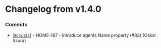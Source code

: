 # Changelog from v1.4.0
### Commits
* [[`8b4c155`](http://github.com/smart-evolution/smarthome/commit/8b4c1550ff8cc6c2bfbde093d7e0dbf1494729fe)] - HOME-187 - Introduce agents Name property (#83) (Oskar Szura)